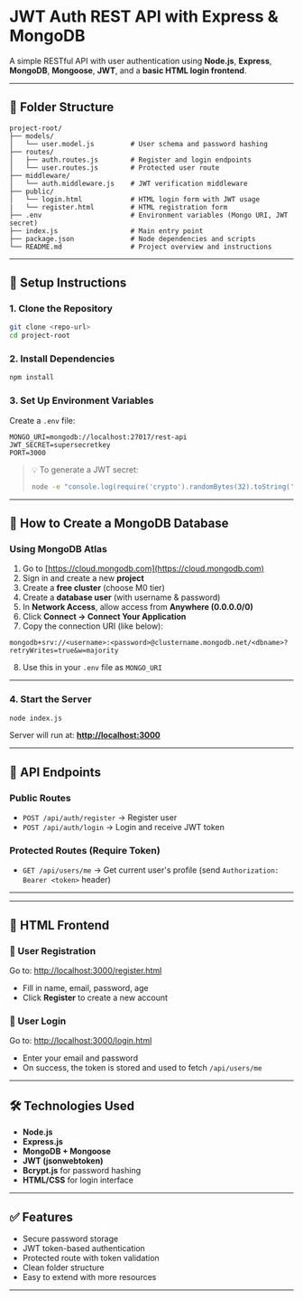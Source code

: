 # JWT Auth REST API with Express & MongoDB

A simple RESTful API with user authentication using **Node.js**, **Express**, **MongoDB**, **Mongoose**, **JWT**, and a **basic HTML login frontend**.

---

## 📁 Folder Structure

```
project-root/
├── models/
│   └── user.model.js         # User schema and password hashing
├── routes/
│   ├── auth.routes.js        # Register and login endpoints
│   └── user.routes.js        # Protected user route 
├── middleware/
│   └── auth.middleware.js    # JWT verification middleware
├── public/
│   └── login.html            # HTML login form with JWT usage
|   └── register.html         # HTML registration form
├── .env                      # Environment variables (Mongo URI, JWT secret)
├── index.js                  # Main entry point
├── package.json              # Node dependencies and scripts
└── README.md                 # Project overview and instructions
```

---

## 🚀 Setup Instructions

### 1. Clone the Repository

```bash
git clone <repo-url>
cd project-root
```

### 2. Install Dependencies

```bash
npm install
```

### 3. Set Up Environment Variables

Create a `.env` file:

```
MONGO_URI=mongodb://localhost:27017/rest-api
JWT_SECRET=supersecretkey
PORT=3000
```
> 💡 To generate a JWT secret:
>
> ```bash
> node -e "console.log(require('crypto').randomBytes(32).toString('hex'))"
> ```

---

## 🍃 How to Create a MongoDB Database

### Using MongoDB Atlas 

1. Go to [https://cloud.mongodb.com](https://cloud.mongodb.com)
2. Sign in and create a new **project**
3. Create a **free cluster** (choose M0 tier)
4. Create a **database user** (with username & password)
5. In **Network Access**, allow access from **Anywhere (0.0.0.0/0)**
6. Click **Connect → Connect Your Application**
7. Copy the connection URI (like below):

```
mongodb+srv://<username>:<password>@clustername.mongodb.net/<dbname>?retryWrites=true&w=majority
```

8. Use this in your `.env` file as `MONGO_URI`

---

### 4. Start the Server

```bash
node index.js
```

Server will run at: **[http://localhost:3000](http://localhost:3000)**

---

## 🔐 API Endpoints

### Public Routes

* `POST /api/auth/register` → Register user
* `POST /api/auth/login` → Login and receive JWT token

### Protected Routes (Require Token)

* `GET /api/users/me` → Get current user's profile (send `Authorization: Bearer <token>` header)

---

---

## 🧪 HTML Frontend

### 🔹 User Registration
Go to: [http://localhost:3000/register.html](http://localhost:3000/register.html)
- Fill in name, email, password, age
- Click **Register** to create a new account

### 🔹 User Login
Go to: [http://localhost:3000/login.html](http://localhost:3000/login.html)
- Enter your email and password
- On success, the token is stored and used to fetch `/api/users/me`

---

## 🛠 Technologies Used

* **Node.js**
* **Express.js**
* **MongoDB + Mongoose**
* **JWT (jsonwebtoken)**
* **Bcrypt.js** for password hashing
* **HTML/CSS** for login interface

---

## ✅ Features

* Secure password storage
* JWT token-based authentication
* Protected route with token validation
* Clean folder structure
* Easy to extend with more resources

---

